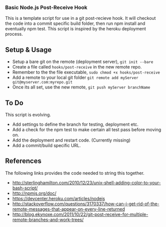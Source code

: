 ### Basic Node.js Post-Receive Hook ##

This is a template script for use in a git post-recieve hook. It will checkout the code 
into a commit specific build folder, then run npm install and eventually npm test. This 
script is inspired by the heroku deployment process. 

## Setup & Usage ##

* Setup a bare git on the remote (deployment server), `git init --bare`
* Create a file called `hooks/post-receive` in the new remote repo. 
* Remember to the the file executable, `sudo chmod +x hooks/post-receive`
* Add a remote to your local git folder `git remote add myServer git@myserver.com:myrepo.git`
* Once its all set, use the new remote, `git push myServer branchName`

## To Do ##
This script is evolving. 

* Add settings to define the branch for testing, deployment etc.
* Add a check for the npm test to make certain all test pass before moving on.
* Add the deployment and restart code. (Currently missing)
* Add a commit/build specific URL.

## References ## 
The following links provides the code needed to string this together. 

* http://sterlinghamilton.com/2010/12/23/unix-shell-adding-color-to-your-bash-script/
* http://npmjs.org/doc/
* https://devcenter.heroku.com/articles/nodejs
* http://stackoverflow.com/questions/3170337/how-can-i-get-rid-of-the-remote-messages-that-appear-on-every-line-returned
* http://blog.ekynoxe.com/2011/10/22/git-post-receive-for-multiple-remote-branches-and-work-trees/

